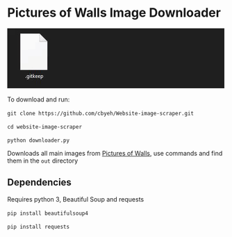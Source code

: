 # Pictures of Walls Image Downloader

![](example.gif)

To download and run:

`git clone https://github.com/cbyeh/Website-image-scraper.git`

`cd website-image-scraper`

`python downloader.py`

Downloads all main images from [Pictures of Walls](http:picturesofwalls.com), use commands and find them in the `out` directory

## Dependencies

Requires python 3, Beautiful Soup and requests

`pip install beautifulsoup4`

`pip install requests`
